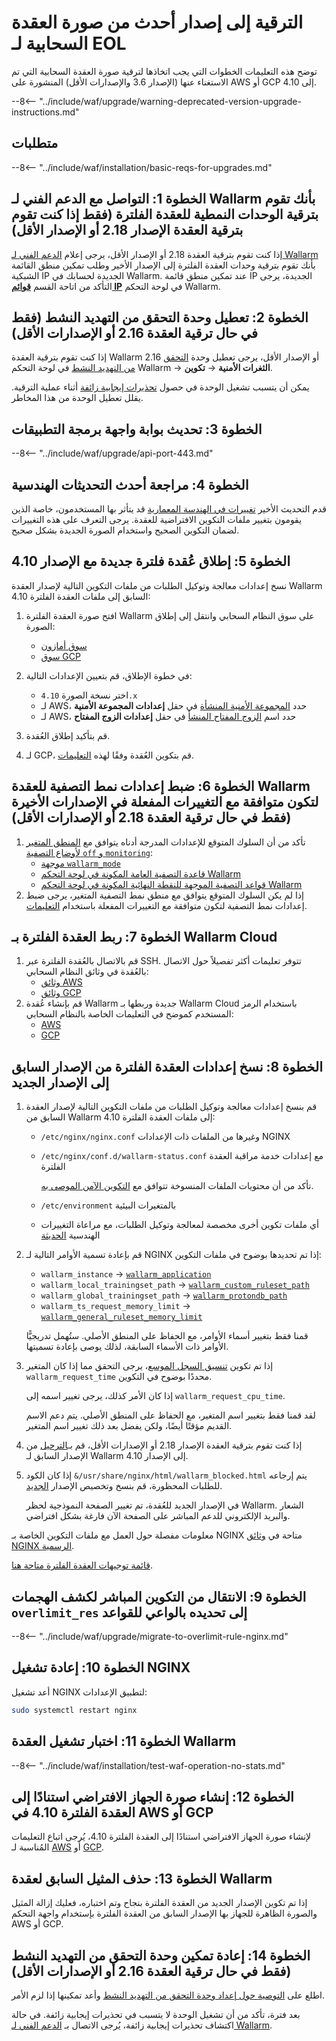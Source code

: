 [wallarm-status-instr]:             ../../admin-en/configure-statistics-service.md
[memory-instr]:                     ../../admin-en/configuration-guides/allocate-memory-for-waf-node.md
[waf-directives-instr]:             ../../admin-en/configure-parameters-en.md
[ptrav-attack-docs]:                ../../attacks-vulns-list.md#path-traversal
[attacks-in-ui-image]:           ../../images/admin-guides/test-attacks-quickstart.png
[nginx-process-time-limit-docs]:    ../../admin-en/configure-parameters-en.md#wallarm_process_time_limit
[nginx-process-time-limit-block-docs]:  ../../admin-en/configure-parameters-en.md#wallarm_process_time_limit_block
[overlimit-res-rule-docs]:           ../../user-guides/rules/configure-overlimit-res-detection.md
[graylist-docs]:                     ../../user-guides/ip-lists/overview.md
[waf-mode-instr]:                   ../../admin-en/configure-wallarm-mode.md

# الترقية إلى إصدار أحدث من صورة العقدة السحابية لـ EOL

توضح هذه التعليمات الخطوات التي يجب اتخاذها لترقية صورة العقدة السحابية التي تم الاستغناء عنها (الإصدار 3.6 والإصدارات الأقل) المنشورة على AWS أو GCP إلى 4.10.

--8<-- "../include/waf/upgrade/warning-deprecated-version-upgrade-instructions.md"

## متطلبات

--8<-- "../include/waf/installation/basic-reqs-for-upgrades.md"

## الخطوة 1: التواصل مع الدعم الفني لـ Wallarm بأنك تقوم بترقية الوحدات النمطية للعقدة الفلترة (فقط إذا كنت تقوم بترقية العقدة الإصدار 2.18 أو الإصدار الأقل)

إذا كنت تقوم بترقية العقدة 2.18 أو الإصدار الأقل، يرجى إعلام [الدعم الفني لـ Wallarm](mailto:support@wallarm.com) بأنك تقوم بترقية وحدات العقدة الفلترة إلى الإصدار الأخير وطلب تمكين منطق القائمة الشبكية IP الجديدة لحسابك في Wallarm. عند تمكين منطق قائمة IP الجديدة، يرجى التأكد من اتاحة القسم [**قوائم IP**](../../user-guides/ip-lists/overview.md) في لوحة التحكم Wallarm.

## الخطوة 2: تعطيل وحدة التحقق من التهديد النشط (فقط في حال ترقية العقدة 2.16 أو الإصدارات الأقل)

إذا كنت تقوم بترقية العقدة Wallarm 2.16 أو الإصدار الأقل، يرجى تعطيل وحدة [التحقق من التهديد النشط](../../about-wallarm/detecting-vulnerabilities.md#active-threat-verification) في لوحة التحكم Wallarm → **الثغرات الأمنية** → **تكوين**.

يمكن أن يتسبب تشغيل الوحدة في حصول [تحذيرات إيجابية زائفة](../../about-wallarm/protecting-against-attacks.md#false-positives) أثناء عملية الترقية. يقلل تعطيل الوحدة من هذا المخاطر.

## الخطوة 3: تحديث بوابة واجهة برمجة التطبيقات

--8<-- "../include/waf/upgrade/api-port-443.md"

## الخطوة 4: مراجعة أحدث التحديثات الهندسية

قدم التحديث الأخير [تغييرات في الهندسة المعمارية](what-is-new.md#optimized-cloud-images) قد يتأثر بها المستخدمون، خاصة الذين يقومون بتغيير ملفات التكوين الافتراضية للعقدة. يرجى التعرف على هذه التغييرات لضمان التكوين الصحيح واستخدام الصورة الجديدة بشكل صحيح.

## الخطوة 5: إطلاق عُقدة فلترة جديدة مع الإصدار 4.10

نسخ إعدادات معالجة وتوكيل الطلبات من ملفات التكوين التالية لإصدار العقدة Wallarm السابق إلى ملفات العقدة الفلترة 4.10:

1. افتح صورة العقدة الفلترة Wallarm على سوق النظام السحابي وانتقل إلى إطلاق الصورة:
      * [سوق أمازون](https://aws.amazon.com/marketplace/pp/B073VRFXSD)
      * [سوق GCP](https://console.cloud.google.com/marketplace/details/wallarm-node-195710/wallarm-node)
2. في خطوة الإطلاق، قم بتعيين الإعدادات التالية:

      * اختر نسخة الصورة `4.10.x`
      * لـ AWS، حدد [المجموعة الأمنية المنشأة](../../installation/cloud-platforms/aws/ami.md#2-create-a-security-group) في حقل **إعدادات المجموعة الأمنية**
      * لـ AWS، حدد اسم [الزوج المفتاح المنشأ](../../installation/cloud-platforms/aws/ami.md#1-create-a-pair-of-ssh-keys) في حقل **إعدادات الزوج المفتاح**
3. قم بتأكيد إطلاق العُقدة.
4. لـ GCP، قم بتكوين العُقدة وفقًا لهذه [التعليمات](../../installation/cloud-platforms/gcp/machine-image.md#2-configure-the-filtering-node-instance).

## الخطوة 6: ضبط إعدادات نمط التصفية للعقدة Wallarm لتكون متوافقة مع التغييرات المفعلة في الإصدارات الأخيرة (فقط في حال ترقية العقدة 2.18 أو الإصدارات الأقل)

1. تأكد من أن السلوك المتوقع للإعدادات المدرجة أدناه يتوافق مع [المنطق المتغير لأوضاع التصفية `off` و `monitoring`](what-is-new.md#filtration-modes):
      * [موجهة `wallarm_mode`](../../admin-en/configure-parameters-en.md#wallarm_mode)
      * [قاعدة التصفية العامة المكونة في لوحة التحكم Wallarm](../../admin-en/configure-wallarm-mode.md#setting-up-the-general-filtration-rule-in-wallarm-console)
      * [قواعد التصفية الموجهة للنقطة النهائية المكونة في لوحة التحكم Wallarm](../../admin-en/configure-wallarm-mode.md#setting-up-endpoint-targeted-filtration-rules-in-wallarm-console)
2. إذا لم يكن السلوك المتوقع يتوافق مع منطق نمط التصفية المتغير، يرجى ضبط إعدادات نمط التصفية لتكون متوافقة مع التغييرات المفعلة باستخدام [التعليمات](../../admin-en/configure-wallarm-mode.md).

## الخطوة 7: ربط العقدة الفلترة بـ Wallarm Cloud

1. قم بالاتصال بالعُقدة الفلترة عبر SSH. تتوفر تعليمات أكثر تفصيلاً حول الاتصال بالعُقدة في وثائق النظام السحابي:
      * [وثائق AWS](https://docs.aws.amazon.com/AWSEC2/latest/UserGuide/AccessingInstances.html)
      * [وثائق GCP](https://cloud.google.com/compute/docs/instances/connecting-to-instance)
2. قم بإنشاء عُقدة Wallarm جديدة وربطها بـ Wallarm Cloud باستخدام الرمز المستخدم كموضح في التعليمات الخاصة بالنظام السحابي:
      * [AWS](../../installation/cloud-platforms/aws/ami.md#5-connect-the-filtering-node-to-the-wallarm-cloud)
      * [GCP](../../installation/cloud-platforms/gcp/machine-image.md#4-connect-the-filtering-node-to-the-wallarm-cloud)

## الخطوة 8: نسخ إعدادات العقدة الفلترة من الإصدار السابق إلى الإصدار الجديد

1. قم بنسخ إعدادات معالجة وتوكيل الطلبات من ملفات التكوين التالية لإصدار العقدة السابق من Wallarm إلى ملفات العقدة الفلترة 4.10:
      * `/etc/nginx/nginx.conf` وغيرها من الملفات ذات الإعدادات NGINX
      * `/etc/nginx/conf.d/wallarm-status.conf` مع إعدادات خدمة مراقبة العقدة الفلترة

        تأكد من أن محتويات الملفات المنسوخة تتوافق مع [التكوين الآمن الموصى به](../../admin-en/configure-statistics-service.md#configuring-the-statistics-service).

      * `/etc/environment` بالمتغيرات البيئية
      * أي ملفات تكوين أخرى مخصصة لمعالجة وتوكيل الطلبات، مع مراعاة التغييرات الهندسية [الحديثة](what-is-new.md#optimized-cloud-images)
1. قم بإعادة تسمية الأوامر التالية لـ NGINX إذا تم تحديدها بوضوح في ملفات التكوين:

    * `wallarm_instance` → [`wallarm_application`](../../admin-en/configure-parameters-en.md#wallarm_application)
    * `wallarm_local_trainingset_path` → [`wallarm_custom_ruleset_path`](../../admin-en/configure-parameters-en.md#wallarm_custom_ruleset_path)
    * `wallarm_global_trainingset_path` → [`wallarm_protondb_path`](../../admin-en/configure-parameters-en.md#wallarm_protondb_path)
    * `wallarm_ts_request_memory_limit` → [`wallarm_general_ruleset_memory_limit`](../../admin-en/configure-parameters-en.md#wallarm_general_ruleset_memory_limit)

    قمنا فقط بتغيير أسماء الأوامر، مع الحفاظ على المنطق الأصلي. ستُهمل تدريجيًّا الأوامر ذات الأسماء السابقة، لذلك يوصى بإعادة تسميتها.

1. إذا تم تكوين [تنسيق السجل الموسع](../../admin-en/configure-logging.md#filter-node-variables)، يرجى التحقق مما إذا كان المتغير `wallarm_request_time` محددًا بوضوح في التكوين.

      إذا كان الأمر كذلك، يرجى تغيير اسمه إلى `wallarm_request_cpu_time`.

      لقد قمنا فقط بتغيير اسم المتغير، مع الحفاظ على المنطق الأصلي. يتم دعم الاسم القديم مؤقتًا أيضًا، ولكن يفضل بعد ذلك تغيير اسم المتغير.
1. إذا كنت تقوم بترقية العقدة الإصدار 2.18 أو الإصدارات الأقل، قم بـ[الترحيل](../migrate-ip-lists-to-node-3.md) من الإصدار السابق لـ Wallarm إلى الإصدار 4.10.
1. إذا كان الكود `&/usr/share/nginx/html/wallarm_blocked.html` يتم إرجاعه للطلبات المحظورة، قم بنسخ وتخصيص الإصدار [الجديد](../../admin-en/configuration-guides/configure-block-page-and-code.md#customizing-sample-blocking-page).

      في الإصدار الجديد للعُقدة، تم تغيير الصفحة النموذجية لحظر Wallarm. الشعار والبريد الإلكتروني للدعم المباشر على الصفحة الآن فارغة بشكل افتراضي.

معلومات مفصلة حول العمل مع ملفات التكوين الخاصة بـ NGINX متاحة في [وثائق NGINX الرسمية](https://nginx.org/docs/beginners_guide.html).

[قائمة توجيهات العقدة الفلترة متاحة هنا](../../admin-en/configure-parameters-en.md).

## الخطوة 9: الانتقال من التكوين المباشر لكشف الهجمات `overlimit_res` إلى تحديده بالواعي للقواعد

--8<-- "../include/waf/upgrade/migrate-to-overlimit-rule-nginx.md"

## الخطوة 10: إعادة تشغيل NGINX

أعد تشغيل NGINX لتطبيق الإعدادات:

```bash
sudo systemctl restart nginx
```

## الخطوة 11: اختبار تشغيل العقدة Wallarm

--8<-- "../include/waf/installation/test-waf-operation-no-stats.md"

## الخطوة 12: إنشاء صورة الجهاز الافتراضي استنادًا إلى العقدة الفلترة 4.10 في AWS أو GCP

لإنشاء صورة الجهاز الافتراضي استنادًا إلى العقدة الفلترة 4.10، يُرجى اتباع التعليمات المُناسبة لـ [AWS](../../admin-en/installation-guides/amazon-cloud/create-image.md) أو [GCP](../../admin-en/installation-guides/google-cloud/create-image.md).

## الخطوة 13: حذف المثيل السابق لعقدة Wallarm

إذا تم تكوين الإصدار الجديد من العقدة الفلترة بنجاح وتم اختباره، فعليك إزالة المثيل والصورة الظاهرة للجهاز بها الإصدار السابق من العقدة الفلترة بإستخدام واجهة التحكم AWS أو GCP.

## الخطوة 14: إعادة تمكين وحدة التحقق من التهديد النشط (فقط في حال ترقية العقدة 2.16 أو الإصدارات الأقل)

اطلع على [التوصية حول إعداد وحدة التحقق من التهديد النشط](../../vulnerability-detection/active-threat-verification/running-test-on-staging.md) وأعد تمكينها إذا لزم الأمر.

بعد فترة، تأكد من أن تشغيل الوحدة لا يتسبب في تحذيرات إيجابية زائفة. في حالة اكتشاف تحذيرات إيجابية زائفة، يُرجى الاتصال بـ [الدعم الفني لـ Wallarm](mailto:support@wallarm.com).